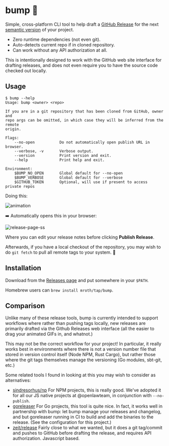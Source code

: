 # bump :sunflower:

Simple, cross-platform CLI tool to help draft a [GitHub Release] for the next
[semantic version] of your project.

- Zero runtime dependencies (not even git).
- Auto-detects current repo if in cloned repository.
- Can work without any API authorization at all.

This is intentionally designed to work with the GitHub web site interface for
drafting releases, and does not even require you to have the source code checked
out locally.

[GitHub Release]: https://help.github.com/en/articles/about-releases
[semantic version]: https://semver.org

## Usage

```
$ bump --help
Usage: bump <owner> <repo>

If you are in a git repository that has been cloned from GitHub, owner and
repo args can be omitted, in which case they will be inferred from the remote
origin.

Flags:
    --no-open           Do not automatically open publish URL in browser.
    --verbose, -v       Verbose output.
    --version           Print version and exit.
    --help              Print help and exit.

Environment:
    $BUMP_NO_OPEN       Global default for --no-open
    $BUMP_VERBOSE       Global default for --verbose
    $GITHUB_TOKEN       Optional, will use if present to access private repos
```

Doing this:

![animation](docs/demo.svg)

:arrow_right: Automatically opens this in your browser:

![release-page-ss](docs/release-draft.png)

Where you can edit your release notes before clicking **Publish Release**.

Afterwards, if you have a local checkout of the repository, you may wish to do `git
fetch` to pull all remote tags to your system. :eyes:

## Installation

Download from the [Releases page](https://github.com/mroth/bump/releases) and
put somewhere in your `$PATH`.

Homebrew users can `brew install mroth/tap/bump`.

## Comparison

Unlike many of these release tools, bump is currently intended to support
workflows where rather than pushing tags locally, new releases are primarily
drafted via the Github Releases web interface (all the easier to drag your
animated GIFs in, and whatnot.)

This may not be the correct workflow for your project! In particular, it really
works best in environments where there is not a version number file that stored
in version control itself (Node NPM, Rust Cargo), but rather those where the git
tags themselves manage the versioning (Go modules, sbt-git, etc.)

Some related tools I found in looking at this you may wish to consider as
alternatives:

- [sindresorhus/np] For NPM projects, this is really good. We've adopted it for
  all our JS native projects at @openlawteam, in conjunction with
  `--no-publish`.
- [goreleaser] For Go projects, this tool is quite nice. In fact, it works well
  in partnership with bump: let bump manage your releases and changelog, and but
  goreleaser running in CI to build and add the binaries to the release. (See
  the configuration for this project.)
- [zeit/release] Fairly close to what we wanted, but it does a git tag/commit
  and pushes to GitHub before drafting the release, and requires API
  authorization. Javascript based.

[sindresorhus/np]: https://github.com/sindresorhus/np
[goreleaser]: https://goreleaser.com
[zeit/release]: https://github.com/zeit/release
